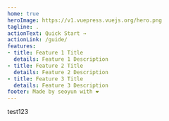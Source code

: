 ```yaml
---
home: true
heroImage: https://v1.vuepress.vuejs.org/hero.png
tagline: .
actionText: Quick Start →
actionLink: /guide/
features:
- title: Feature 1 Title
  details: Feature 1 Description
- title: Feature 2 Title
  details: Feature 2 Description
- title: Feature 3 Title
  details: Feature 3 Description
footer: Made by seoyun with ❤️
---
```

test123